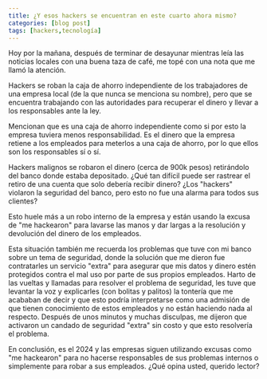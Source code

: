```yaml
---
title: ¿Y esos hackers se encuentran en este cuarto ahora mismo?
categories: [blog post]
tags: [hackers,tecnología]
---
```


Hoy por la mañana, después de terminar de desayunar mientras leía las noticias locales con una buena taza de café, me topé con una nota que me llamó la atención.

Hackers se roban la caja de ahorro independiente de los trabajadores de una empresa local (de la que nunca se menciona su nombre), pero que se encuentra trabajando con las autoridades para recuperar el dinero y llevar a los responsables ante la ley.

Mencionan que es una caja de ahorro independiente como si por esto la empresa tuviera menos responsabilidad. Es el dinero que la empresa retiene a los empleados para meterlos a una caja de ahorro, por lo que ellos son los responsables sí o sí.

Hackers malignos se robaron el dinero (cerca de 900k pesos) retirándolo del banco donde estaba depositado. ¿Qué tan difícil puede ser rastrear el retiro de una cuenta que solo debería recibir dinero? ¿Los "hackers" violaron la seguridad del banco, pero esto no fue una alarma para todos sus clientes?

Esto huele más a un robo interno de la empresa y están usando la excusa de "me hackearon" para lavarse las manos y dar largas a la resolución y devolución del dinero de los empleados.

Esta situación también me recuerda los problemas que tuve con mi banco sobre un tema de seguridad, donde la solución que me dieron fue contratarles un servicio "extra" para asegurar que mis datos y dinero estén protegidos contra el mal uso por parte de sus propios empleados. Harto de las vueltas y llamadas para resolver el problema de seguridad, les tuve que levantar la voz y explicarles (con bolitas y palitos) la tontería que me acababan de decir y que esto podría interpretarse como una admisión de que tienen conocimiento de estos empleados y no están haciendo nada al respecto. Después de unos minutos y muchas disculpas, me dijeron que activaron un candado de seguridad "extra" sin costo y que esto resolvería el problema.

En conclusión, es el 2024 y las empresas siguen utilizando excusas como "me hackearon" para no hacerse responsables de sus problemas internos o simplemente para robar a sus empleados. ¿Qué opina usted, querido lector?
